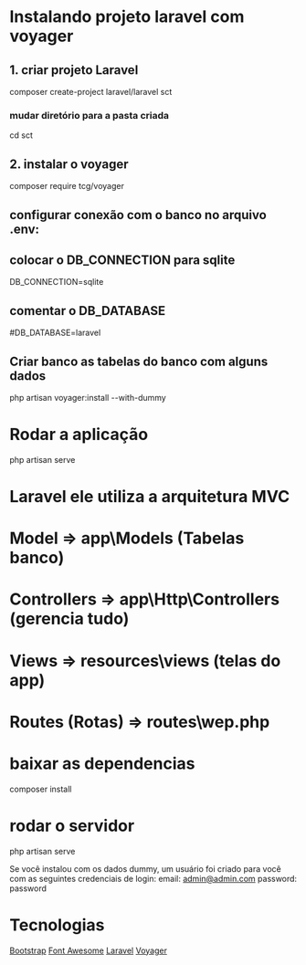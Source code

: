 # Instalando projeto laravel com voyager
## 1. criar projeto Laravel
composer create-project laravel/laravel sct
### mudar diretório para a pasta criada
cd sct
## 2. instalar o voyager
composer require tcg/voyager
## configurar conexão com o banco no arquivo .env:
## colocar o DB_CONNECTION para sqlite
DB_CONNECTION=sqlite
## comentar o DB_DATABASE
#DB_DATABASE=laravel

## Criar banco as tabelas do banco com alguns dados
php artisan voyager:install --with-dummy

# Rodar a aplicação
php artisan serve
# Laravel ele utiliza a arquitetura MVC
# Model => app\Models (Tabelas banco)
# Controllers => app\Http\Controllers (gerencia tudo)
# Views => resources\views (telas do app)
# Routes (Rotas) => routes\wep.php

# baixar as dependencias
composer install
# rodar o servidor
php artisan serve

Se você instalou com os dados dummy, um usuário foi criado para você com as seguintes credenciais de login:
email: admin@admin.com
password: password

# Tecnologias
[Bootstrap](https://getbootstrap.com/docs/5.2/getting-started/introduction/)
[Font Awesome](https://fontawesome.com/search?o=r&m=free)
[Laravel](https://laravel.com/docs/9.x)
[Voyager](https://voyager-docs.devdojo.com/bread/introduction)

